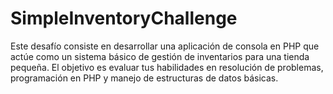 # SimpleInventoryChallenge
Este desafío consiste en desarrollar una aplicación de consola en PHP que actúe como un sistema básico de gestión de inventarios para una tienda pequeña. El objetivo es evaluar tus habilidades en resolución de problemas, programación en PHP y manejo de estructuras de datos básicas.
